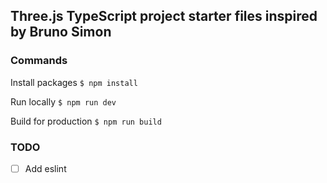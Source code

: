 ## Three.js TypeScript project starter files inspired by Bruno Simon

### Commands
Install packages
`$ npm install`

Run locally
`$ npm run dev`

Build for production
`$ npm run build`

### TODO
- [ ] Add eslint